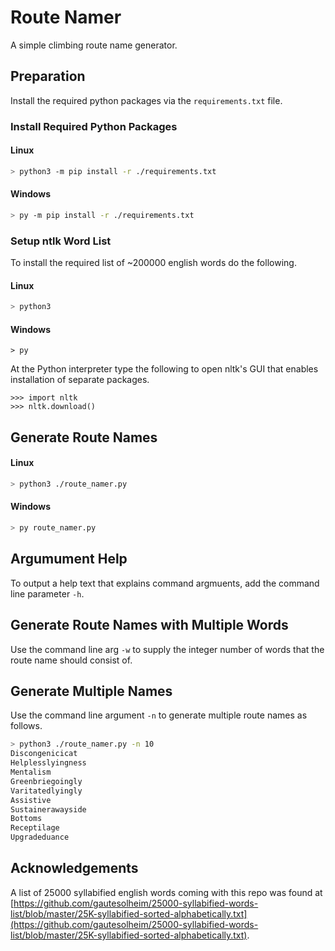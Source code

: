 # Route Namer

A simple climbing route name generator.

## Preparation
Install the required python packages via the `requirements.txt` file.

### Install Required Python Packages

#### Linux
```sh
> python3 -m pip install -r ./requirements.txt
```

#### Windows
```sh
> py -m pip install -r ./requirements.txt
```

### Setup ntlk Word List
To install the required list of ~200000 english words do the following.

#### Linux
```sh
> python3
```

#### Windows
```
> py
```

At the Python interpreter type the following to open nltk's GUI that enables installation of
separate packages.

```
>>> import nltk
>>> nltk.download()
```

## Generate Route Names

#### Linux
```sh
> python3 ./route_namer.py
```

#### Windows
```sh
> py route_namer.py
```

## Argumument Help
To output a help text that explains command argmuents, add the command line parameter `-h`.

## Generate Route Names with Multiple Words
Use the command line arg `-w` to supply the integer number of words that the route name should consist of.

## Generate Multiple Names
Use the command line argument `-n` to generate multiple route names as follows.
```sh
> python3 ./route_namer.py -n 10
Discongenicicat
Helplesslyingness
Mentalism
Greenbriegoingly
Varitatedlyingly
Assistive
Sustainerawayside
Bottoms
Receptilage
Upgradeduance
```

## Acknowledgements
A list of 25000 syllabified english words coming with this repo was found at [https://github.com/gautesolheim/25000-syllabified-words-list/blob/master/25K-syllabified-sorted-alphabetically.txt](https://github.com/gautesolheim/25000-syllabified-words-list/blob/master/25K-syllabified-sorted-alphabetically.txt).
